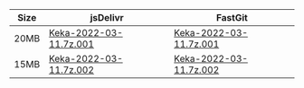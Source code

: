 |    Size   |     jsDelivr  | FastGit |
|  ---  |  ---  |  ---  |
| 20MB | [Keka-2022-03-11.7z.001](https://cdn.jsdelivr.net/gh/appleians/Keka@main/Keka-2022-03-11.7z.001) | [Keka-2022-03-11.7z.001](https://raw.fastgit.org/appleians/Keka/main/Keka-2022-03-11.7z.001) |
| 15MB | [Keka-2022-03-11.7z.002](https://cdn.jsdelivr.net/gh/appleians/Keka@main/Keka-2022-03-11.7z.002) | [Keka-2022-03-11.7z.002](https://raw.fastgit.org/appleians/Keka/main/Keka-2022-03-11.7z.002) |
